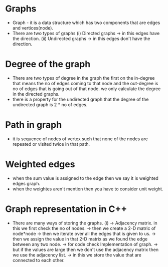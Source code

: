 # Graphs
- Graph - it is a data structure which has two components that are edges and vertices(node).
- There are two types of graphs
(i) Directed graphs -> in this edges have the direction.
(ii) Undirected graphs -> in this edges don't have the direction.

# Degree of the graph
- There are two types of degree in the graph the first on the in-degree that means the no of edges coming to that node and the out-degree is no of edges that is going out of that node. we only calculate the degree in the directed graphs.
- there is a property for the undirected graph that the degree of the undirected graph is 2 * no of edges.

# Path in graph
- it is sequence of nodes of vertex such that none of the nodes are repeated or visited twice in that path.

# Weighted edges
- when the sum value is assigned to the edge then we say it is weighted edges graph.
- when the weightes aren't mention then you have to consider unit weight.

# Graph representation in C++
- There are many ways of storing the graphs.
(i) -> Adjacency matrix.
in this we first check the no of nodes. -> then we create a 2-D matric of node*node -> then we iterate over all the edges that is given to us. -> then we assign the value in that 2-D matrix as we found the edge between any two node. -> for code check Implementation of graph. -> but if the values are large then we don't use the adjacency matrix then we use the adjacency list. -> in this we store the value that are connected to each other.
